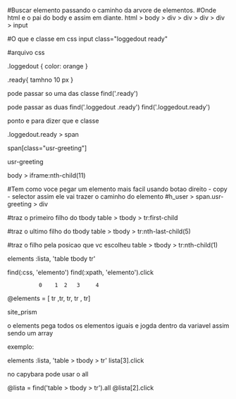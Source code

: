 #Buscar elemento passando o caminho da arvore de elementos.
#Onde html e o pai do body e assim em diante.
html > body > div > div > div > div > input 


#O que e classe em css
input class="loggedout ready"

#arquivo css

.loggedout {
  color: orange
}

.ready{
  tamhno 10 px
}

pode passar so uma das classe
find('.ready')

pode passar as duas
find('.loggedout .ready')
find('.loggedout.ready')

ponto e para dizer que e classe

.loggedout.ready > span

span[class="usr-greeting"]

usr-greeting

body > iframe:nth-child(11)

#Tem como voce pegar um elemento mais facil usando botao direito - copy - selector assim ele vai trazer o caminho do elemento
#h_user > span.usr-greeting > div

#traz o primeiro filho do tbody
table > tbody > tr:first-child

#traz o ultimo filho do tbody
table > tbody > tr:nth-last-child(5)

#traz o filho pela posicao que vc escolheu
table > tbody > tr:nth-child(1)



elements  :lista, 'table tbody tr'

find(:css, 'elemento')
find(:xpath, 'elemento').click

              0    1  2   3     4
@elements = [ tr ,tr, tr, tr , tr]

site_prism

o elements pega todos os elementos iguais e jogda dentro da variavel assim sendo um array

exemplo:      
 
elements :lista, 'table > tbody > tr'
lista[3].click

no capybara pode usar o all

@lista = find('table > tbody > tr').all
@lista[2].click
